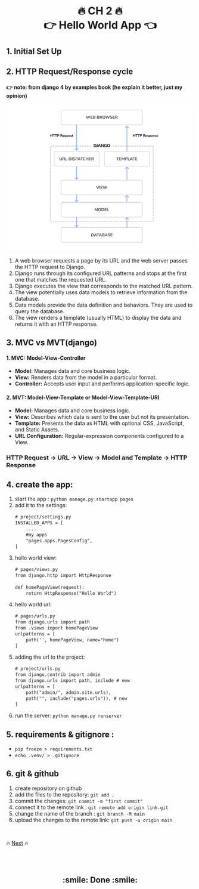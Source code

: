 <h1 align='center'>🔥 CH 2 🔥 <br> 👉 Hello World App 👈</h1>

## 1. Initial Set Up

## 2. HTTP Request/Response cycle
#### 👉 note: from django 4 by examples book (he explain it better, just my opinion)
![request/response cycle](./images/django_architecture.png)

1. A web browser requests a page by its URL and the web server passes the HTTP request to Django.
2. Django runs through its configured URL patterns and stops at the first one that matches the requested URL.
3. Django executes the view that corresponds to the matched URL pattern.
4. The view potentially uses data models to retrieve information from the database.
5. Data models provide the data definition and behaviors. They are used to query the database.
6. The view renders a template (usually HTML) to display the data and returns it with an HTTP response.

## 3. MVC vs MVT(django)
#### 1. MVC: Model-View-Controller
- **Model:** Manages data and core business logic.
- **View:** Renders data from the model in a particular format.
- **Controller:** Accepts user input and performs application-specific logic.

#### 2. MVT: Model-View-Template or Model-View-Template-URl
- **Model:** Manages data and core business logic.
- **View:** Describes which data is sent to the user but not its presentation.
- **Template:** Presents the data as HTML with optional CSS, JavaScript, and Static Assets.
- **URL Configuration:** Regular-expression components configured to a View.

### HTTP Request -> URL -> View -> Model and Template -> HTTP Response

## 4. create the app:
1. start the app : `python manage.py startapp pages`
2. add it to the settings: 
    ```
    # project/settings.py
    INSTALLED_APPS = [
        ....
        #my apps
        "pages.apps.PagesConfig",
    ]
    ```
3. hello world view:
    ```
    # pages/views.py
    from django.http import HttpResponse

    def homePageView(request):
        return HttpResponse("Hello World")
    ```
4. hello world url:
    ```
    # pages/urls.py
    from django.urls import path
    from .views import homePageView
    urlpatterns = [
        path('', homePageView, name="home")
    ]
    ```
5. adding the url to the project:
    ```
    # project/urls.py
    from django.contrib import admin
    from django.urls import path, include # new
    urlpatterns = [
        path("admin/", admin.site.urls),
        path("", include("pages.urls")), # new
    ]
    ```
6. run the server: `python manage.py runserver`

## 5. requirements & gitignore : 
- `pip freeze > requirements.txt`
- `echo .venv/ > .gitignore`


## 6. git & github
1. create repository on github
2. add the files to the repository: `git add .`
3. commit the changes: `git commit -m "first commit"`
4. connect it to the remote link : `git remote add origin link.git`
5. change the name of the branch : `git branch -M main`
6. upload the changes to the remote link: `git push -u origin main`

<br>

🔥 [Next](https://github.com/MansAlien/DFB_Revision/blob/main/Ch_3-pages_app.md) 🔥

<br>
<br>

<h2 align="center"> :smile: Done :smile: </h2>
